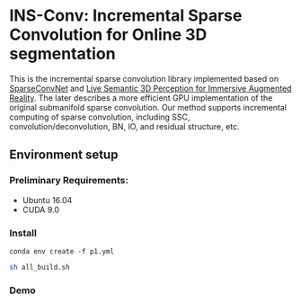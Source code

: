 # INS-Conv: Incremental Sparse Convolution for Online 3D segmentation

This is the incremental sparse convolution library implemented based on [SparseConvNet](https://github.com/facebookresearch/SparseConvNet) and [Live Semantic 3D Perception for Immersive Augmented Reality](https://ieeexplore.ieee.org/abstract/document/8998140). The later describes a more efficient GPU implementation of the original submanifold sparse convolution. Our method supports incremental computing of sparse convolution, including SSC, convolution/deconvolution, BN, IO, and residual structure, etc.
## Environment setup

### Preliminary Requirements:
* Ubuntu 16.04
* CUDA 9.0
<!-- 
### Conda environment
Create the conda environment using:
```bash
conda env create -f p1.yml
```
and activate it. -->

### Install
```conda
conda env create -f p1.yml
```

```bash
sh all_build.sh
```

### Demo
